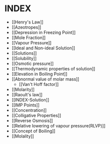 # INDEX
- [[Henry's Law]]
- [[Azeotropes]]
- [[Depression in Freezing Point]]
- [[Mole Fraction]]
- [[Vapour Pressure]]
- [[Ideal and Non-ideal Solution]]
- [[Solutions]]
- [[Solubility]]
- [[Osmotic pressure]]
- [[Thermodynamic properties of solution]]
- [[Elevation in Boiling Point]]
- [[Abnormal value of molar mass]]
   - [[Van't Hoff factor]]
- [[Molarity]]
- [[Raoult's law]]
- [[INDEX-Solution]]
- [[IMP Points]]
- [[Concentration]]
- [[Colligative Properties]]
- [[Reverse Osmosis]]
- [[Relative lowering of vapour pressure(RLVP)]]
- [[Concept of Boiling]]
- [[Molality]]
